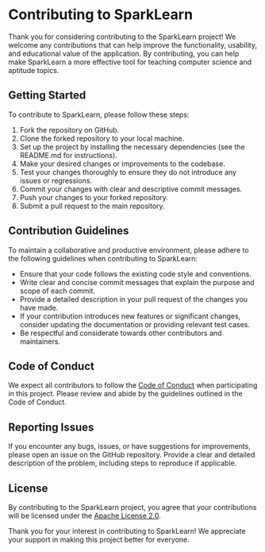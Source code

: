 # Contributing to SparkLearn

Thank you for considering contributing to the SparkLearn project! We welcome any contributions that can help improve the functionality, usability, and educational value of the application. By contributing, you can help make SparkLearn a more effective tool for teaching computer science and aptitude topics.

## Getting Started 

To contribute to SparkLearn, please follow these steps:

1. Fork the repository on GitHub.
2. Clone the forked repository to your local machine.
3. Set up the project by installing the necessary dependencies (see the README.md for instructions).
4. Make your desired changes or improvements to the codebase.
5. Test your changes thoroughly to ensure they do not introduce any issues or regressions.
6. Commit your changes with clear and descriptive commit messages.
7. Push your changes to your forked repository.
8. Submit a pull request to the main repository.

## Contribution Guidelines

To maintain a collaborative and productive environment, please adhere to the following guidelines when contributing to SparkLearn:

- Ensure that your code follows the existing code style and conventions.
- Write clear and concise commit messages that explain the purpose and scope of each commit.
- Provide a detailed description in your pull request of the changes you have made.
- If your contribution introduces new features or significant changes, consider updating the documentation or providing relevant test cases.
- Be respectful and considerate towards other contributors and maintainers.

## Code of Conduct

We expect all contributors to follow the [Code of Conduct](CODE_OF_CONDUCT.md) when participating in this project. Please review and abide by the guidelines outlined in the Code of Conduct.

## Reporting Issues

If you encounter any bugs, issues, or have suggestions for improvements, please open an issue on the GitHub repository. Provide a clear and detailed description of the problem, including steps to reproduce if applicable.

## License

By contributing to the SparkLearn project, you agree that your contributions will be licensed under the [Apache License 2.0](LICENSE).

Thank you for your interest in contributing to SparkLearn! We appreciate your support in making this project better for everyone.
